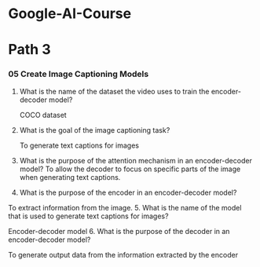 # Google-AI-Course

# Path 3

### 05 Create Image Captioning Models

1. What is the name of the dataset the video uses to train the encoder-decoder model?

   COCO dataset
2. What is the goal of the image captioning task? 

   To generate text captions for images
3. What is the purpose of the attention mechanism in an encoder-decoder model?
   To allow the decoder to focus on specific parts of the image when generating text captions.
4. What is the purpose of the encoder in an encoder-decoder model?
  
  To extract information from the image.
5. What is the name of the model that is used to generate text captions for images?
  
  Encoder-decoder model
6. What is the purpose of the decoder in an encoder-decoder model?
  
  To generate output data from the information extracted by the encoder
